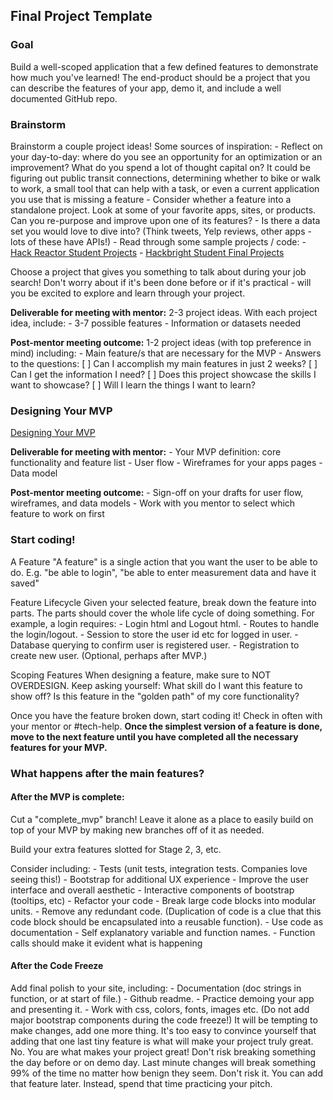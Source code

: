 ## Final Project Template

### Goal
Build a well-scoped application that a few defined features to demonstrate how much you've learned! The end-product should be a project that you can describe the features of your app, demo it, and include a well documented GitHub repo. 


### Brainstorm

Brainstorm a couple project ideas! Some sources of inspiration: 
    - Reflect on your day-to-day: where do you see an opportunity for an optimization or an improvement? What do you spend a lot of thought capital on? It could be figuring out public transit connections, determining whether to bike or walk to work, a small tool that can help with a task, or even a current application you use that is missing a feature
    - Consider whether a feature into a standalone project. Look at some of your favorite apps, sites, or products. Can you re-purpose and improve upon one of its features?
    - Is there a data set you would love to dive into? (Think tweets, Yelp reviews, other apps - lots of these have APIs!)
    - Read through some sample projects / code: 
        - [Hack Reactor Student Projects](https://www.hackreactor.com/student-projects/)
        - [Hackbright Student Final Projects](http://hackbrightacademy.com/student-projects/)

Choose a project that gives you something to talk about during your job search! Don't worry about if it's been done before or if it's practical - will you be excited to explore and learn through your project. 

**Deliverable for meeting with mentor:** 
2-3 project ideas. With each project idea, include: 
    - 3-7 possible features
    - Information or datasets needed

**Post-mentor meeting outcome:** 
1-2 project ideas (with top preference in mind) including: 
    - Main feature/s that are necessary for the MVP 
    - Answers to the questions: 
        [ ] Can I accomplish my main features in just 2 weeks? 
        [ ] Can I get the information I need?
        [ ] Does this project showcase the skills I want to showcase? 
        [ ] Will I learn the things I want to learn? 

### Designing Your MVP

[Designing Your MVP](https://docs.google.com/document/d/1rJCFwZ6e9LO-DVkv2QQN1WgNfZkKW_KuWdmEWpRBAQA/edit?usp=sharing)

**Deliverable for meeting with mentor:** 
     - Your MVP definition: core functionality and feature list
     - User flow 
     - Wireframes for your apps pages
     - Data model
 
**Post-mentor meeting outcome:**
    - Sign-off on your drafts for user flow, wireframes, and data models
    - Work with you mentor to select which feature to work on first 


### Start coding! 

A Feature
"A feature" is a single action that you want the user to be able to do. 
E.g. "be able to login", "be able to enter measurement data and have it saved"

Feature Lifecycle 
Given your selected feature, break down the feature into parts. 
The parts should cover the whole life cycle of doing something. 
For example, a login requires: 
    - Login html and Logout html. 
    - Routes to handle the login/logout. 
    - Session to store the user id etc for logged in user. 
    - Database querying to confirm user is registered user. 
    - Registration to create new user. (Optional, perhaps after MVP.) 

Scoping Features
When designing a feature, make sure to NOT OVERDESIGN. Keep asking yourself: 
What skill do I want this feature to show off? Is this feature in the "golden path" of my core functionality? 

Once you have the feature broken down, start coding it! Check in often with your mentor or #tech-help. **Once the simplest version of a feature is done, move to the next feature until you have completed all the necessary features for your MVP.**


### What happens after the main features? 
#### After the MVP is complete:
Cut a "complete_mvp" branch! Leave it alone as a place to easily build on top of your MVP by making new branches off of it as needed. 

Build your extra features slotted for Stage 2, 3, etc. 

Consider including: 
    - Tests (unit tests, integration tests. Companies love seeing this!) 
    - Bootstrap for additional UX experience 
    - Improve the user interface and overall aesthetic 
    - Interactive components of bootstrap (tooltips, etc) 
    - Refactor your code 
    - Break large code blocks into modular units. 
    - Remove any redundant code. (Duplication of code is a clue that this code block should be encapsulated into a reusable function).
    - Use code as documentation
    - Self explanatory variable and function names.
    - Function calls should make it evident what is happening 

#### After the Code Freeze 
Add final polish to your site, including:
    - Documentation (doc strings in function, or at start of file.) 
    - Github readme. 
    - Practice demoing your app and presenting it.
    - Work with css, colors, fonts, images etc. (Do not add major bootstrap components during the code freeze!) It will be tempting to make changes, add one more thing. It's too easy to convince yourself that adding that one last tiny feature is what will make your project truly great. No. You are what makes your project great! Don't risk breaking something the day before or on demo day. Last minute changes will break something 99% of the time no matter how benign they seem. Don't risk it. You can add that feature later. Instead, spend that time practicing your pitch.

